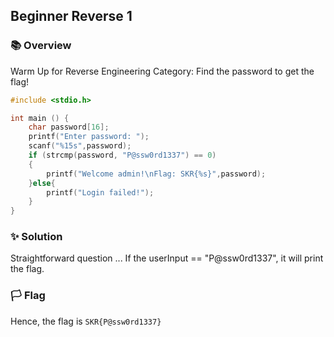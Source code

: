 ## Beginner Reverse 1

### 📚 Overview

Warm Up for Reverse Engineering Category: Find the password to get the flag!

```C
#include <stdio.h>

int main () {
	char password[16];
	printf("Enter password: ");
	scanf("%15s",password);
	if (strcmp(password, "P@ssw0rd1337") == 0)
	{
		printf("Welcome admin!\nFlag: SKR{%s}",password);
	}else{
		printf("Login failed!");
	}
}
```

### ✨ Solution

Straightforward question ... If the userInput == "P@ssw0rd1337", it will print the flag.

### 🏳️ Flag

Hence, the flag is `SKR{P@ssw0rd1337}` 
